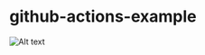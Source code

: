# github-actions-example

![Alt text](https://user-images.githubusercontent.com/7227862/141654802-63fbe85c-b453-4bd7-b8b7-c1ef6e29954b.png?raw=true "Flow diagram")